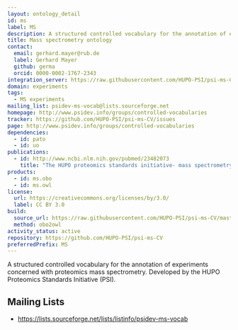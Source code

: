 ```yaml
---
layout: ontology_detail
id: ms
label: MS
description: A structured controlled vocabulary for the annotation of experiments concerned with proteomics mass spectrometry.
title: Mass spectrometry ontology
contact:
  email: gerhard.mayer@rub.de
  label: Gerhard Mayer
  github: germa
  orcid: 0000-0002-1767-2343
integration_server: https://raw.githubusercontent.com/HUPO-PSI/psi-ms-CV/master
domain: experiments
tags:
  - MS experiments
mailing_list: psidev-ms-vocab@lists.sourceforge.net
homepage: http://www.psidev.info/groups/controlled-vocabularies
tracker: https://github.com/HUPO-PSI/psi-ms-CV/issues
page: http://www.psidev.info/groups/controlled-vocabularies
dependencies:
  - id: pato
  - id: uo
publications:
  - id: http://www.ncbi.nlm.nih.gov/pubmed/23482073
    title: "The HUPO proteomics standards initiative- mass spectrometry controlled vocabulary."
products:
  - id: ms.obo
  - id: ms.owl
license:
  url: https://creativecommons.org/licenses/by/3.0/
  label: CC BY 3.0
build:
  source_url: https://raw.githubusercontent.com/HUPO-PSI/psi-ms-CV/master/psi-ms.obo
  method: obo2owl
activity_status: active
repository: https://github.com/HUPO-PSI/psi-ms-CV
preferredPrefix: MS
---
```


A structured controlled vocabulary for the annotation of experiments concerned with proteomics mass spectrometry. Developed by the HUPO Proteomics Standards Initiative (PSI).

## Mailing Lists

 * https://lists.sourceforge.net/lists/listinfo/psidev-ms-vocab
